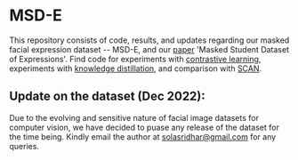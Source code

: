 # MSD-E
This repository consists of code, results, and updates regarding our masked facial expression dataset -- MSD-E, and our [paper](https://dl.acm.org/doi/abs/10.1145/3571600.3571608) 'Masked Student Dataset of Expressions'. Find code for experiments with [contrastive learning](https://colab.research.google.com/drive/1YkiJufBFZrHGgqL_22aO6AafQjFkECRR?usp=sharing), experiments with [knowledge distillation](https://colab.research.google.com/drive/1gqBSpC22nMJQ2VSikst2OO0r_HzvEcBk?usp=sharing), and comparison with [SCAN](https://colab.research.google.com/drive/1UacZEOl9n9RTXQ5tGY_QdOGFv4wOfvEV?usp=sharing).

## Update on the dataset (Dec 2022):
Due to the evolving and sensitive nature of facial image datasets for computer vision, we have decided to puase any release of the dataset for the time being. Kindly email the author at solasridhar@gmail.com for any queries.

